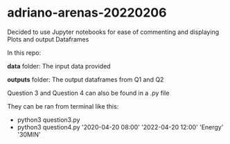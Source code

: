 # adriano-arenas-20220206

Decided to use Jupyter notebooks for ease of commenting and displaying Plots and output Dataframes

In this repo:

**data** folder: The input data provided

**outputs** folder: The output dataframes from Q1 and Q2

Question 3 and Question 4 can also be found in a .py file


They can be ran from terminal like this: 
- python3 question3.py
- python3 question4.py '2020-04-20 08:00' '2022-04-20 12:00' 'Energy' '30MIN'
